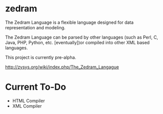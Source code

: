 zedram
======

The Zedram Language is a flexible language designed for data representation and modeling.

The Zedram Language can be parsed by other languages (such as Perl, C, Java, PHP, Python, etc. [eventually])or compiled into other XML based languages.

This project is currently pre-alpha.

http://zysys.org/wiki/index.php/The_Zedram_Langague

Current To-Do
=============

* HTML Compiler
* XML Compiler
